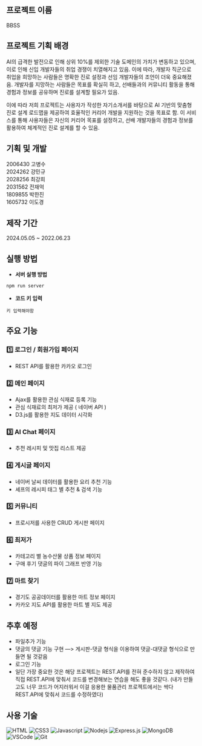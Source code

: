## 프로젝트 이름

BBSS

## 프로젝트 기획 배경

AI의 급격한 발전으로 인해 상위 10%를 제외한 기술 도메인의 가치가 변동하고 있으며, 이로 인해 신입 개발자들의 취업 경쟁이 치열해지고 있음. 이에 따라, 개발자 직군으로 취업을 희망하는 사람들은 명확한 진로 설정과 선임 개발자들의 조언이 더욱 중요해졌음. 개발자를 지망하는 사람들은 목표를 확실히 하고, 선배들과의 커뮤니티 활동을 통해 경험과 정보를 공유하며 진로를 설계할 필요가 있음.

이에 따라 저희 프로젝트는 사용자가 작성한 자기소개서를 바탕으로 AI 기반의 맞춤형 진로 설계 로드맵을 제공하여 효율적인 커리어 개발을 지원하는 것을 목표로 함. 이 서비스를 통해 사용자들은 자신의 커리어 목표를 설정하고, 선배 개발자들의 경험과 정보를 활용하여 체계적인 진로 설계를 할 수 있음.

## 기획 및 개발

2006430 고병수 <br>
2024262 강민규 <br>
2028256 최강희 <br>
2031562 전재억 <br>
1809855 박한진 <br>
1605732 이도경 <br>

## 제작 기간

2024.05.05 ~ 2022.06.23

## 실행 방법

- **서버 실행 방법**

```jsx
npm run server
```

- **코드 키 입력**

```Code key
키 입력해야함
```


## 주요 기능

### 1️⃣ 로그인 / 회원가입 페이지

- REST API를 활용한 카카오 로그인

### 2️⃣ 메인 페이지

- Ajax를 활용한 관심 식재료 등록 기능
- 관심 식재료의 최저가 제공 ( 네이버 API )
- D3.js를 활용한 지도 데이터 시각화

### 3️⃣ AI Chat 페이지

- 추천 레시피 및 맛집 리스트 제공

### 4️⃣ 게시글 페이지

- 네이버 날씨 데이터를 활용한 요리 추천 기능
- 셰프의 레시피 태그 별 추천 & 검색 기능

### 5️⃣ 커뮤니티

- 프로시저를 사용한 CRUD 게시판 페이지

### 6️⃣ 최저가

- 카테고리 별 농수산물 상품 정보 페이지
- 구매 후기 댓글의 파이 그래프 반영 기능

### 7️⃣ 마트 찾기

- 경기도 공공데이터를 활용한 마트 정보 페이지
- 카카오 지도 API를 활용한 마트 별 지도 제공

## 추후 예정

- 파일추가 기능
- 댓글의 댓글 기능 구현 —> 게시판-댓글 형식을 이용하여 댓글-대댓글 형식으로 만들면 될 것같음
- 로그인 기능
- 일단 가장 중요한 것은 해당 프로젝트는 REST.API를 전혀 준수하지 않고 제작하여 직접 REST.API에 맞춰서 코드를 변경해보는 연습을 해도 좋을 것같다.
(내가 만들고도 너무 코드가 어지러워서 이걸 응용한 물품관리 프로젝트에서는 싹다 REST.API에 맞춰서 코드를 수정하였다)

## 사용 기술

![HTML](https://img.shields.io/badge/HTML5-E34F26?style=for-the-badge&logo=html5&logoColor=white)
![CSS3](https://img.shields.io/badge/CSS3-1572B6?style=for-the-badge&logo=css3&logoColor=white)
![Javascript](https://img.shields.io/badge/Javascript-F0DB4F?style=for-the-badge&labelColor=black&logo=javascript&logoColor=F0DB4F)
![Nodejs](https://img.shields.io/badge/Nodejs-3C873A?style=for-the-badge&labelColor=black&logo=node.js&logoColor=3C873A)
![Express.js](https://img.shields.io/badge/Express.js-000000?style=for-the-badge&logo=express&logoColor=white)
![MongoDB](https://img.shields.io/badge/MongoDB-4EA94B?style=for-the-badge&logo=mongodb&logoColor=white)
![VSCode](https://img.shields.io/badge/Visual_Studio-0078d7?style=for-the-badge&logo=visual%20studio&logoColor=white)
![Git](https://img.shields.io/badge/Git-F05032?style=for-the-badge&logo=git&logoColor=white)

